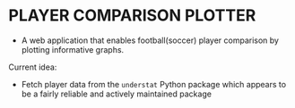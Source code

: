 # PLAYER COMPARISON PLOTTER

- A web application that enables football(soccer) player comparison by plotting informative graphs.

Current idea:

- Fetch player data from the `understat` Python package which appears to be a fairly reliable and actively maintained package
